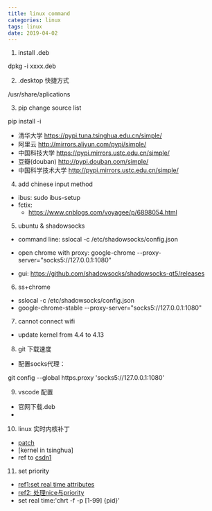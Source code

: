 ```yaml
---
title: linux command
categories: linux
tags: linux
date: 2019-04-02
---
```


1. install .deb 

dpkg -i xxxx.deb

2. .desktop 快捷方式

/usr/share/aplications

3. pip change source list

pip install <package> -i <source-url>

- 清华大学 https://pypi.tuna.tsinghua.edu.cn/simple/
- 阿里云 http://mirrors.aliyun.com/pypi/simple/
- 中国科技大学 https://pypi.mirrors.ustc.edu.cn/simple/
- 豆瓣(douban) http://pypi.douban.com/simple/
- 中国科学技术大学 http://pypi.mirrors.ustc.edu.cn/simple/

4. add chinese input method

- ibus: sudo ibus-setup
- fctix: 
	- https://www.cnblogs.com/voyagee/p/6898054.html

5. ubuntu & shadowsocks

- command line: sslocal -c /etc/shadowsocks/config.json
- open chrome with proxy: google-chrome --proxy-server="socks5://127.0.0.1:1080"

- gui: https://github.com/shadowsocks/shadowsocks-qt5/releases

6.  ss+chrome 

- sslocal -c /etc/shadowsocks/config.json
- google-chrome-stable --proxy-server="socks5://127.0.0.1:1080"

7. cannot connect wifi
	
- update kernel from 4.4 to 4.13

8. git 下载速度

- 配置socks代理：

git config --global https.proxy 'socks5://127.0.0.1:1080'

9. vscode 配置

- 官网下载.deb
- 

10. linux 实时内核补丁

- [patch](https://mirrors.edge.kernel.org/pub/linux/kernel/projects/rt/)
- [kernel in tsinghua]
- ref to [csdn1](https://blog.csdn.net/x356982611/article/details/77370385)

11. set priority

- [ref1:set real time attributes](https://www.cyberciti.biz/faq/howto-set-real-time-scheduling-priority-process/)
- [ref2: 处理nice与priority](https://ubuntuqa.com/article/1176.html)
- set real time:'chrt -f -p [1-99] {pid}'